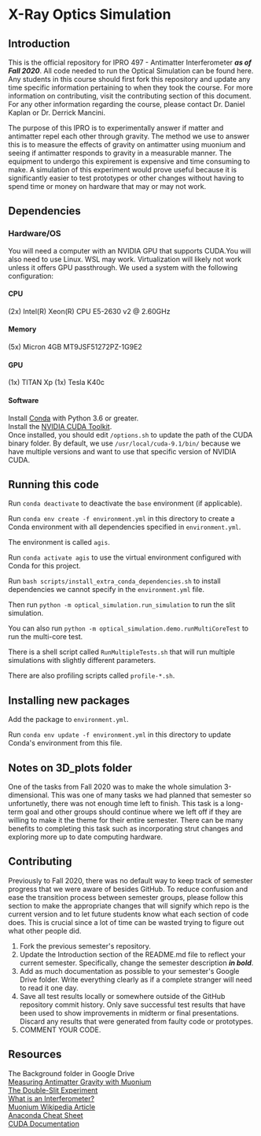 # X-Ray Optics Simulation

## Introduction
This is the official repository for IPRO 497 - Antimatter Interferometer ***as of Fall 2020***. All code needed to run the Optical Simulation can be found here. Any students in this course should first fork this repository and update any time specific information pertaining to when they took the course. For more information on contributing, visit the contributing section of this document. For any other information regarding the course, please contact Dr. Daniel Kaplan or Dr. Derrick Mancini.

The purpose of this IPRO is to experimentally answer if matter and antimatter repel each other through gravity. The method we use to answer this is to measure the effects of gravity on antimatter using muonium and seeing if antimatter responds to gravity in a measurable manner. The equipment to undergo this expirement is expensive and time consuming to make. A simulation of this experiment would prove useful because it is significantly easier to test prototypes or other changes without having to spend time or money on hardware that may or may not work.

## Dependencies

### Hardware/OS

You will need a computer with an NVIDIA GPU that supports CUDA.You will also need to use Linux. WSL may work. Virtualization will likely not work unless it offers GPU passthrough. We used a system with the following configuration:

#### CPU
(2x) Intel(R) Xeon(R) CPU E5-2630 v2 @ 2.60GHz

#### Memory
(5x) Micron 4GB MT9JSF51272PZ-1G9E2

#### GPU
(1x) TITAN Xp
(1x) Tesla K40c

#### Software

Install [Conda](https://docs.conda.io/en/latest/) with Python 3.6 or greater.  
Install the [NVIDIA CUDA Toolkit](https://docs.nvidia.com/cuda/cuda-installation-guide-linux/index.html).  
Once installed, you should edit `/options.sh` to update the path of the CUDA binary folder. By default, we use `/usr/local/cuda-9.1/bin/` because we have multiple versions and want to use that specific version of NVIDIA CUDA.

## Running this code

Run `conda deactivate` to deactivate the `base` environment (if applicable).

Run `conda env create -f environment.yml` in this directory to create a Conda environment with all dependencies specified in `environment.yml`.

The environment is called `agis`.

Run `conda activate agis` to use the virtual environment configured with Conda for this project.

Run `bash scripts/install_extra_conda_dependencies.sh` to install dependencies we cannot specify in the `environment.yml` file.

Then run `python -m optical_simulation.run_simulation` to run the slit simulation.

You can also run `python -m optical_simulation.demo.runMultiCoreTest` to run the multi-core test.

There is a shell script called `RunMultipleTests.sh` that will run multiple simulations with slightly different parameters.

There are also profiling scripts called `profile-*.sh`.

## Installing new packages

Add the package to `environment.yml`.

Run `conda env update -f environment.yml` in this directory to update Conda's environment from this file.

## Notes on 3D_plots folder
One of the tasks from Fall 2020 was to make the whole simulation 3-dimensional. This was one of many tasks we had planned that semester so unfortunetly, there was not enough time left to finish. This task is a long-term goal and other groups should continue where we left off if they are willing to make it the theme for their entire semester. There can be many benefits to completing this task such as incorporating strut changes and exploring more up to date computing hardware.

## Contributing
Previously to Fall 2020, there was no default way to keep track of semester progress that we were aware of besides GitHub. To reduce confusion and ease the transition process between semester groups, please follow this section to make the appropriate changes that will signify which repo is the current version and to let future students know what each section of code does. This is crucial since a lot of time can be wasted trying to figure out what other people did. 

1. Fork the previous semester's repository.
2. Update the Introduction section of the README.md file to reflect your current semester. Specifically, change the semester description ***in bold***.
3. Add as much documentation as possible to your semester's Google Drive folder. Write everything clearly as if a complete stranger will need to read it one day.
4. Save all test results locally or somewhere outside of the GitHub repository commit history. Only save successful test results that have been used to show improvements in midterm or final presentations. Discard any results that were generated from faulty code or prototypes.
5. COMMENT YOUR CODE.


## Resources
The Background folder in Google Drive  
[Measuring Antimatter Gravity with Muonium](https://www.epj-conferences.org/articles/epjconf/pdf/2015/14/epjconf_icnfp2014_05008.pdf)  
[The Double-Slit Experiment](https://plus.maths.org/content/physics-minute-double-slit-experiment-0)  
[What is an Interferometer?](https://www.ligo.caltech.edu/page/what-is-interferometer)  
[Muonium Wikipedia Article](https://en.wikipedia.org/wiki/Muonium)  
[Anaconda Cheat Sheet](https://docs.conda.io/projects/conda/en/4.6.0/_downloads/52a95608c49671267e40c689e0bc00ca/conda-cheatsheet.pdf)  
[CUDA Documentation](https://docs.nvidia.com/cuda/)  
